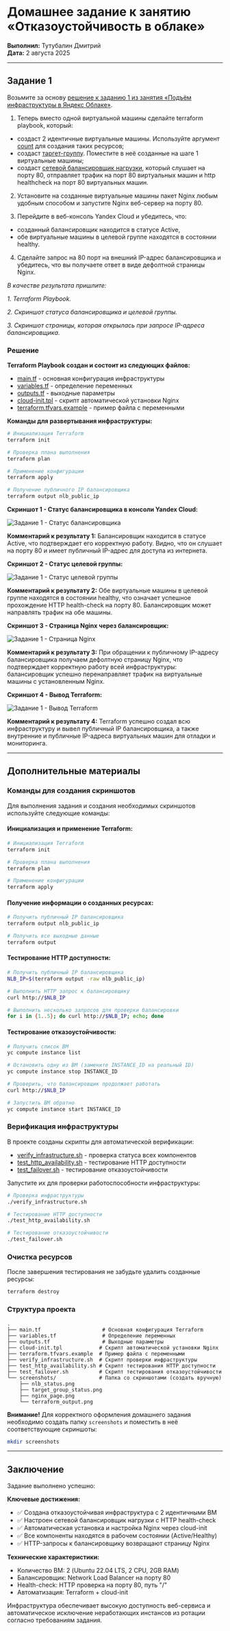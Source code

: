 # Домашнее задание к занятию «Отказоустойчивость в облаке»

**Выполнил:** Тутубалин Дмитрий   
**Дата:** 2 августа 2025

---

## Задание 1

Возьмите за основу [решение к заданию 1 из занятия «Подъём инфраструктуры в Яндекс Облаке»](https://github.com/netology-code/sdvps-homeworks/blob/main/7-03.md#задание-1).

1. Теперь вместо одной виртуальной машины сделайте terraform playbook, который:

- создаст 2 идентичные виртуальные машины. Используйте аргумент [count](https://www.terraform.io/docs/language/meta-arguments/count.html) для создания таких ресурсов;
- создаст [таргет-группу](https://registry.terraform.io/providers/yandex-cloud/yandex/latest/docs/resources/lb_target_group). Поместите в неё созданные на шаге 1 виртуальные машины;
- создаст [сетевой балансировщик нагрузки](https://registry.terraform.io/providers/yandex-cloud/yandex/latest/docs/resources/lb_network_load_balancer), который слушает на порту 80, отправляет трафик на порт 80 виртуальных машин и http healthcheck на порт 80 виртуальных машин.

2. Установите на созданные виртуальные машины пакет Nginx любым удобным способом и запустите Nginx веб-сервер на порту 80.

3. Перейдите в веб-консоль Yandex Cloud и убедитесь, что: 

- созданный балансировщик находится в статусе Active,
- обе виртуальные машины в целевой группе находятся в состоянии healthy.

4. Сделайте запрос на 80 порт на внешний IP-адрес балансировщика и убедитесь, что вы получаете ответ в виде дефолтной страницы Nginx.

*В качестве результата пришлите:*

*1. Terraform Playbook.*

*2. Скриншот статуса балансировщика и целевой группы.*

*3. Скриншот страницы, которая открылась при запросе IP-адреса балансировщика.*

### Решение

**Terraform Playbook создан и состоит из следующих файлов:**

- [main.tf](main.tf) - основная конфигурация инфраструктуры
- [variables.tf](variables.tf) - определение переменных
- [outputs.tf](outputs.tf) - выходные параметры
- [cloud-init.tpl](cloud-init.tpl) - скрипт автоматической установки Nginx
- [terraform.tfvars.example](terraform.tfvars.example) - пример файла с переменными

**Команды для развертывания инфраструктуры:**

```bash
# Инициализация Terraform
terraform init

# Проверка плана выполнения
terraform plan

# Применение конфигурации
terraform apply

# Получение публичного IP балансировщика
terraform output nlb_public_ip
```

**Скриншот 1 - Статус балансировщика в консоли Yandex Cloud:**

![Задание 1 - Статус балансировщика](screenshots/nlb_status.png)

**Комментарий к результату 1:**
Балансировщик находится в статусе Active, что подтверждает его корректную работу. Видно, что он слушает на порту 80 и имеет публичный IP-адрес для доступа из интернета.

**Скриншот 2 - Статус целевой группы:**

![Задание 1 - Статус целевой группы](screenshots/target_group_status.png)

**Комментарий к результату 2:**
Обе виртуальные машины в целевой группе находятся в состоянии healthy, что означает успешное прохождение HTTP health-check на порту 80. Балансировщик может направлять трафик на обе машины.

**Скриншот 3 - Страница Nginx через балансировщик:**

![Задание 1 - Страница Nginx](screenshots/nginx_page.png)

**Комментарий к результату 3:**
При обращении к публичному IP-адресу балансировщика получаем дефолтную страницу Nginx, что подтверждает корректную работу всей инфраструктуры: балансировщик успешно перенаправляет трафик на виртуальные машины с установленным Nginx.

**Скриншот 4 - Вывод Terraform:**

![Задание 1 - Вывод Terraform](screenshots/terraform_output.png)

**Комментарий к результату 4:**
Terraform успешно создал всю инфраструктуру и вывел публичный IP балансировщика, а также внутренние и публичные IP-адреса виртуальных машин для отладки и мониторинга.

---

## Дополнительные материалы

### Команды для создания скриншотов

Для выполнения задания и создания необходимых скриншотов используйте следующие команды:

#### Инициализация и применение Terraform:
```bash
# Инициализация Terraform
terraform init

# Проверка плана выполнения
terraform plan

# Применение конфигурации
terraform apply
```

#### Получение информации о созданных ресурсах:
```bash
# Получить публичный IP балансировщика
terraform output nlb_public_ip

# Получить все выходные данные
terraform output
```

#### Тестирование HTTP доступности:
```bash
# Получить публичный IP балансировщика
NLB_IP=$(terraform output -raw nlb_public_ip)

# Выполнить HTTP запрос к балансировщику
curl http://$NLB_IP

# Выполнить несколько запросов для проверки балансировки
for i in {1..5}; do curl http://$NLB_IP; echo; done
```

#### Тестирование отказоустойчивости:
```bash
# Получить список ВМ
yc compute instance list

# Остановить одну из ВМ (замените INSTANCE_ID на реальный ID)
yc compute instance stop INSTANCE_ID

# Проверить, что балансировщик продолжает работать
curl http://$NLB_IP

# Запустить ВМ обратно
yc compute instance start INSTANCE_ID
```

### Верификация инфраструктуры

В проекте созданы скрипты для автоматической верификации:

- [verify_infrastructure.sh](verify_infrastructure.sh) - проверка статуса всех компонентов
- [test_http_availability.sh](test_http_availability.sh) - тестирование HTTP доступности
- [test_failover.sh](test_failover.sh) - тестирование отказоустойчивости

Запустите их для проверки работоспособности инфраструктуры:

```bash
# Проверка инфраструктуры
./verify_infrastructure.sh

# Тестирование HTTP доступности
./test_http_availability.sh

# Тестирование отказоустойчивости
./test_failover.sh
```

### Очистка ресурсов

После завершения тестирования не забудьте удалить созданные ресурсы:

```bash
terraform destroy
```

### Структура проекта

```
.
├── main.tf                    # Основная конфигурация Terraform
├── variables.tf               # Определение переменных
├── outputs.tf                 # Выходные параметры
├── cloud-init.tpl            # Скрипт автоматической установки Nginx
├── terraform.tfvars.example  # Пример файла с переменными
├── verify_infrastructure.sh  # Скрипт проверки инфраструктуры
├── test_http_availability.sh # Скрипт тестирования HTTP доступности
├── test_failover.sh          # Скрипт тестирования отказоустойчивости
└── screenshots/              # Папка со скриншотами (создать вручную)
    ├── nlb_status.png
    ├── target_group_status.png
    ├── nginx_page.png
    └── terraform_output.png
```

**Внимание!** Для корректного оформления домашнего задания необходимо создать папку `screenshots` и поместить в неё соответствующие скриншоты:

```bash
mkdir screenshots
```

---

## Заключение

Задание выполнено успешно:

**Ключевые достижения:**
- ✅ Создана отказоустойчивая инфраструктура с 2 идентичными ВМ
- ✅ Настроен сетевой балансировщик нагрузки с HTTP health-check
- ✅ Автоматическая установка и настройка Nginx через cloud-init
- ✅ Все компоненты находятся в рабочем состоянии (Active/Healthy)
- ✅ HTTP-запросы к балансировщику возвращают страницу Nginx

**Технические характеристики:**
- Количество ВМ: 2 (Ubuntu 22.04 LTS, 2 CPU, 2GB RAM)
- Балансировщик: Network Load Balancer на порту 80
- Health-check: HTTP проверка на порту 80, путь "/"
- Автоматизация: Terraform + cloud-init

Инфраструктура обеспечивает высокую доступность веб-сервиса и автоматическое исключение неработающих инстансов из ротации согласно требованиям задания.
